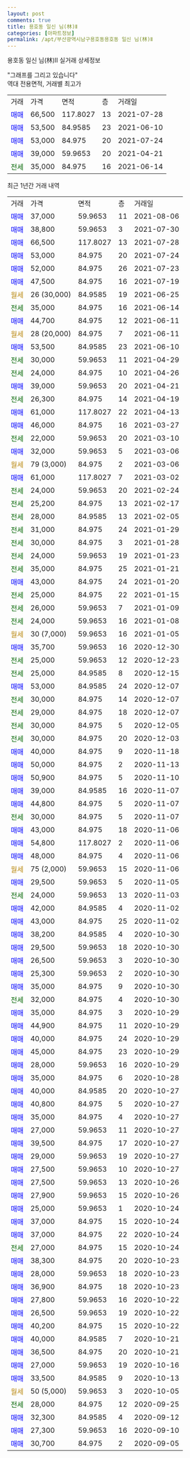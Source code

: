 ```yaml
---
layout: post
comments: true
title: 용호동 일신 님(林)Ⅱ
categories: [아파트정보]
permalink: /apt/부산광역시남구용호동용호동 일신 님(林)Ⅱ
---
```


용호동 일신 님(林)Ⅱ 실거래 상세정보

<script type="text/javascript">
  google.charts.load('current', {'packages':['line', 'corechart']});
  google.charts.setOnLoadCallback(drawChart);

  function drawChart() {
    var data = new google.visualization.DataTable();
    data.addColumn('date', '거래일');
    data.addColumn('number', "매매");
    data.addColumn('number', "전세");
    data.addColumn('number', "전매");

    data.addRows([[new Date(Date.parse("2021-08-06")), 37000, null, null], [new Date(Date.parse("2021-07-30")), 38800, null, null], [new Date(Date.parse("2021-07-28")), 66500, null, null], [new Date(Date.parse("2021-07-24")), 53000, null, null], [new Date(Date.parse("2021-07-23")), 52000, null, null], [new Date(Date.parse("2021-07-19")), 47500, null, null], [new Date(Date.parse("2021-06-25")), null, null, null], [new Date(Date.parse("2021-06-14")), null, 35000, null], [new Date(Date.parse("2021-06-11")), 44700, null, null], [new Date(Date.parse("2021-06-11")), null, null, null], [new Date(Date.parse("2021-06-10")), 53500, null, null], [new Date(Date.parse("2021-04-29")), null, 30000, null], [new Date(Date.parse("2021-04-26")), null, 24000, null], [new Date(Date.parse("2021-04-21")), 39000, null, null], [new Date(Date.parse("2021-04-19")), null, 26300, null], [new Date(Date.parse("2021-04-13")), 61000, null, null], [new Date(Date.parse("2021-03-27")), 46000, null, null], [new Date(Date.parse("2021-03-10")), null, 22000, null], [new Date(Date.parse("2021-03-06")), 32000, null, null], [new Date(Date.parse("2021-03-06")), null, null, null], [new Date(Date.parse("2021-03-02")), 61000, null, null], [new Date(Date.parse("2021-02-24")), null, 24000, null], [new Date(Date.parse("2021-02-17")), null, 25200, null], [new Date(Date.parse("2021-02-05")), null, 28000, null], [new Date(Date.parse("2021-01-29")), null, 31000, null], [new Date(Date.parse("2021-01-28")), null, 30000, null], [new Date(Date.parse("2021-01-23")), null, 24000, null], [new Date(Date.parse("2021-01-21")), null, 35000, null], [new Date(Date.parse("2021-01-20")), 43000, null, null], [new Date(Date.parse("2021-01-15")), null, 25000, null], [new Date(Date.parse("2021-01-09")), null, 26000, null], [new Date(Date.parse("2021-01-08")), null, 24000, null], [new Date(Date.parse("2021-01-05")), null, null, null], [new Date(Date.parse("2020-12-30")), 35700, null, null], [new Date(Date.parse("2020-12-23")), null, 25000, null], [new Date(Date.parse("2020-12-15")), null, 25000, null], [new Date(Date.parse("2020-12-07")), 53000, null, null], [new Date(Date.parse("2020-12-07")), null, 30000, null], [new Date(Date.parse("2020-12-07")), null, 29000, null], [new Date(Date.parse("2020-12-05")), null, 30000, null], [new Date(Date.parse("2020-12-03")), null, 30000, null], [new Date(Date.parse("2020-11-18")), 40000, null, null], [new Date(Date.parse("2020-11-13")), 50000, null, null], [new Date(Date.parse("2020-11-10")), 50900, null, null], [new Date(Date.parse("2020-11-07")), 39000, null, null], [new Date(Date.parse("2020-11-07")), 44800, null, null], [new Date(Date.parse("2020-11-07")), null, 30000, null], [new Date(Date.parse("2020-11-06")), 43000, null, null], [new Date(Date.parse("2020-11-06")), 54800, null, null], [new Date(Date.parse("2020-11-06")), 48000, null, null], [new Date(Date.parse("2020-11-06")), null, null, null], [new Date(Date.parse("2020-11-05")), 29500, null, null], [new Date(Date.parse("2020-11-03")), null, 24000, null], [new Date(Date.parse("2020-11-02")), 42000, null, null], [new Date(Date.parse("2020-11-02")), 43000, null, null], [new Date(Date.parse("2020-10-30")), 38200, null, null], [new Date(Date.parse("2020-10-30")), 29500, null, null], [new Date(Date.parse("2020-10-30")), 26500, null, null], [new Date(Date.parse("2020-10-30")), 25300, null, null], [new Date(Date.parse("2020-10-30")), 35000, null, null], [new Date(Date.parse("2020-10-30")), null, 32000, null], [new Date(Date.parse("2020-10-29")), 35000, null, null], [new Date(Date.parse("2020-10-29")), 44900, null, null], [new Date(Date.parse("2020-10-29")), 40000, null, null], [new Date(Date.parse("2020-10-29")), 45000, null, null], [new Date(Date.parse("2020-10-29")), 28000, null, null], [new Date(Date.parse("2020-10-28")), 35000, null, null], [new Date(Date.parse("2020-10-27")), 40000, null, null], [new Date(Date.parse("2020-10-27")), 40800, null, null], [new Date(Date.parse("2020-10-27")), 35000, null, null], [new Date(Date.parse("2020-10-27")), 27000, null, null], [new Date(Date.parse("2020-10-27")), 39500, null, null], [new Date(Date.parse("2020-10-27")), 29000, null, null], [new Date(Date.parse("2020-10-27")), 27500, null, null], [new Date(Date.parse("2020-10-26")), 27500, null, null], [new Date(Date.parse("2020-10-26")), 27900, null, null], [new Date(Date.parse("2020-10-24")), 25000, null, null], [new Date(Date.parse("2020-10-24")), 37000, null, null], [new Date(Date.parse("2020-10-24")), 37000, null, null], [new Date(Date.parse("2020-10-24")), null, 27000, null], [new Date(Date.parse("2020-10-23")), 38300, null, null], [new Date(Date.parse("2020-10-23")), 28000, null, null], [new Date(Date.parse("2020-10-23")), 36900, null, null], [new Date(Date.parse("2020-10-22")), 27800, null, null], [new Date(Date.parse("2020-10-22")), 26500, null, null], [new Date(Date.parse("2020-10-22")), 40200, null, null], [new Date(Date.parse("2020-10-21")), 40000, null, null], [new Date(Date.parse("2020-10-21")), 36500, null, null], [new Date(Date.parse("2020-10-16")), 27000, null, null], [new Date(Date.parse("2020-10-13")), 33500, null, null], [new Date(Date.parse("2020-10-05")), null, null, null], [new Date(Date.parse("2020-09-25")), null, 28000, null], [new Date(Date.parse("2020-09-12")), 32300, null, null], [new Date(Date.parse("2020-09-10")), 27300, null, null], [new Date(Date.parse("2020-09-05")), 30700, null, null]]);

    var options = {
      hAxis: {
        format: 'yyyy/MM/dd'
      },    
      lineWidth: 0,
      pointsVisible: true,    
      title: '최근 1년간 유형별 실거래가 분포',
      legend: { position: 'bottom' }
    };

    var formatter = new google.visualization.NumberFormat({pattern:'###,###'} );
    formatter.format(data, 1);
    formatter.format(data, 2);
    
    setTimeout(function() {
        var chart = new google.visualization.LineChart(document.getElementById('columnchart_material'));
        chart.draw(data, (options));
        document.getElementById('loading').style.display = 'none';
    }, 1000);
  }
</script>


<div id="loading" style="z-index:20; display: block; margin-left: 0px">"그래프를 그리고 있습니다"</div>
<div id="columnchart_material" style="width: 95%; margin-left: 0px; display: block"></div>
<!-- contents start -->
역대 전용면적, 거래별 최고가
<table class="sortable">
    <tr>
      <td>거래</td>
      <td>가격</td>
      <td>면적</td>
      <td>층</td>
      <td>거래일</td>
    </tr>
        <tr>
          <td><a style="color: blue">매매</a></td>
          <td>66,500</td>
          <td>117.8027</td>
          <td>13</td>
          <td>2021-07-28</td>
        </tr>            <tr>
          <td><a style="color: blue">매매</a></td>
          <td>53,500</td>
          <td>84.9585</td>
          <td>23</td>
          <td>2021-06-10</td>
        </tr>            <tr>
          <td><a style="color: blue">매매</a></td>
          <td>53,000</td>
          <td>84.975</td>
          <td>20</td>
          <td>2021-07-24</td>
        </tr>            <tr>
          <td><a style="color: blue">매매</a></td>
          <td>39,000</td>
          <td>59.9653</td>
          <td>20</td>
          <td>2021-04-21</td>
        </tr>        
        <tr>
              <td><a style="color: darkgreen">전세</a></td>
              <td>35,000</td>
              <td>84.975</td>
              <td>16</td>
              <td>2021-06-14</td>
            </tr>        
    
</table>

최근 1년간 거래 내역

<table class="sortable">
    <tr>
      <td>거래</td>
      <td>가격</td>
      <td>면적</td>
      <td>층</td>
      <td>거래일</td>
    </tr>
    <tr>
      <td><a style="color: blue">매매</a></td>
      <td>37,000</td>
      <td>59.9653</td>
      <td>11</td>
      <td>2021-08-06</td>
    </tr>          <tr>
      <td><a style="color: blue">매매</a></td>
      <td>38,800</td>
      <td>59.9653</td>
      <td>3</td>
      <td>2021-07-30</td>
    </tr>          <tr>
      <td><a style="color: blue">매매</a></td>
      <td>66,500</td>
      <td>117.8027</td>
      <td>13</td>
      <td>2021-07-28</td>
    </tr>          <tr>
      <td><a style="color: blue">매매</a></td>
      <td>53,000</td>
      <td>84.975</td>
      <td>20</td>
      <td>2021-07-24</td>
    </tr>          <tr>
      <td><a style="color: blue">매매</a></td>
      <td>52,000</td>
      <td>84.975</td>
      <td>26</td>
      <td>2021-07-23</td>
    </tr>          <tr>
      <td><a style="color: blue">매매</a></td>
      <td>47,500</td>
      <td>84.975</td>
      <td>16</td>
      <td>2021-07-19</td>
    </tr>          <tr>
      <td><a style="color: darkgoldenrod">월세</a></td>
      <td>26 (30,000)</td>
      <td>84.9585</td>
      <td>19</td>
      <td>2021-06-25</td>
    </tr>          <tr>
      <td><a style="color: darkgreen">전세</a></td>
      <td>35,000</td>
      <td>84.975</td>
      <td>16</td>
      <td>2021-06-14</td>
    </tr>          <tr>
      <td><a style="color: blue">매매</a></td>
      <td>44,700</td>
      <td>84.975</td>
      <td>12</td>
      <td>2021-06-11</td>
    </tr>          <tr>
      <td><a style="color: darkgoldenrod">월세</a></td>
      <td>28 (20,000)</td>
      <td>84.975</td>
      <td>7</td>
      <td>2021-06-11</td>
    </tr>          <tr>
      <td><a style="color: blue">매매</a></td>
      <td>53,500</td>
      <td>84.9585</td>
      <td>23</td>
      <td>2021-06-10</td>
    </tr>          <tr>
      <td><a style="color: darkgreen">전세</a></td>
      <td>30,000</td>
      <td>59.9653</td>
      <td>11</td>
      <td>2021-04-29</td>
    </tr>          <tr>
      <td><a style="color: darkgreen">전세</a></td>
      <td>24,000</td>
      <td>84.975</td>
      <td>10</td>
      <td>2021-04-26</td>
    </tr>          <tr>
      <td><a style="color: blue">매매</a></td>
      <td>39,000</td>
      <td>59.9653</td>
      <td>20</td>
      <td>2021-04-21</td>
    </tr>          <tr>
      <td><a style="color: darkgreen">전세</a></td>
      <td>26,300</td>
      <td>84.975</td>
      <td>14</td>
      <td>2021-04-19</td>
    </tr>          <tr>
      <td><a style="color: blue">매매</a></td>
      <td>61,000</td>
      <td>117.8027</td>
      <td>22</td>
      <td>2021-04-13</td>
    </tr>          <tr>
      <td><a style="color: blue">매매</a></td>
      <td>46,000</td>
      <td>84.975</td>
      <td>16</td>
      <td>2021-03-27</td>
    </tr>          <tr>
      <td><a style="color: darkgreen">전세</a></td>
      <td>22,000</td>
      <td>59.9653</td>
      <td>20</td>
      <td>2021-03-10</td>
    </tr>          <tr>
      <td><a style="color: blue">매매</a></td>
      <td>32,000</td>
      <td>59.9653</td>
      <td>5</td>
      <td>2021-03-06</td>
    </tr>          <tr>
      <td><a style="color: darkgoldenrod">월세</a></td>
      <td>79 (3,000)</td>
      <td>84.975</td>
      <td>2</td>
      <td>2021-03-06</td>
    </tr>          <tr>
      <td><a style="color: blue">매매</a></td>
      <td>61,000</td>
      <td>117.8027</td>
      <td>7</td>
      <td>2021-03-02</td>
    </tr>          <tr>
      <td><a style="color: darkgreen">전세</a></td>
      <td>24,000</td>
      <td>59.9653</td>
      <td>20</td>
      <td>2021-02-24</td>
    </tr>          <tr>
      <td><a style="color: darkgreen">전세</a></td>
      <td>25,200</td>
      <td>84.975</td>
      <td>13</td>
      <td>2021-02-17</td>
    </tr>          <tr>
      <td><a style="color: darkgreen">전세</a></td>
      <td>28,000</td>
      <td>84.9585</td>
      <td>13</td>
      <td>2021-02-05</td>
    </tr>          <tr>
      <td><a style="color: darkgreen">전세</a></td>
      <td>31,000</td>
      <td>84.975</td>
      <td>24</td>
      <td>2021-01-29</td>
    </tr>          <tr>
      <td><a style="color: darkgreen">전세</a></td>
      <td>30,000</td>
      <td>84.975</td>
      <td>3</td>
      <td>2021-01-28</td>
    </tr>          <tr>
      <td><a style="color: darkgreen">전세</a></td>
      <td>24,000</td>
      <td>59.9653</td>
      <td>19</td>
      <td>2021-01-23</td>
    </tr>          <tr>
      <td><a style="color: darkgreen">전세</a></td>
      <td>35,000</td>
      <td>84.975</td>
      <td>25</td>
      <td>2021-01-21</td>
    </tr>          <tr>
      <td><a style="color: blue">매매</a></td>
      <td>43,000</td>
      <td>84.975</td>
      <td>24</td>
      <td>2021-01-20</td>
    </tr>          <tr>
      <td><a style="color: darkgreen">전세</a></td>
      <td>25,000</td>
      <td>84.975</td>
      <td>22</td>
      <td>2021-01-15</td>
    </tr>          <tr>
      <td><a style="color: darkgreen">전세</a></td>
      <td>26,000</td>
      <td>59.9653</td>
      <td>7</td>
      <td>2021-01-09</td>
    </tr>          <tr>
      <td><a style="color: darkgreen">전세</a></td>
      <td>24,000</td>
      <td>59.9653</td>
      <td>16</td>
      <td>2021-01-08</td>
    </tr>          <tr>
      <td><a style="color: darkgoldenrod">월세</a></td>
      <td>30 (7,000)</td>
      <td>59.9653</td>
      <td>16</td>
      <td>2021-01-05</td>
    </tr>          <tr>
      <td><a style="color: blue">매매</a></td>
      <td>35,700</td>
      <td>59.9653</td>
      <td>16</td>
      <td>2020-12-30</td>
    </tr>          <tr>
      <td><a style="color: darkgreen">전세</a></td>
      <td>25,000</td>
      <td>59.9653</td>
      <td>12</td>
      <td>2020-12-23</td>
    </tr>          <tr>
      <td><a style="color: darkgreen">전세</a></td>
      <td>25,000</td>
      <td>84.9585</td>
      <td>8</td>
      <td>2020-12-15</td>
    </tr>          <tr>
      <td><a style="color: blue">매매</a></td>
      <td>53,000</td>
      <td>84.9585</td>
      <td>24</td>
      <td>2020-12-07</td>
    </tr>          <tr>
      <td><a style="color: darkgreen">전세</a></td>
      <td>30,000</td>
      <td>84.975</td>
      <td>14</td>
      <td>2020-12-07</td>
    </tr>          <tr>
      <td><a style="color: darkgreen">전세</a></td>
      <td>29,000</td>
      <td>84.975</td>
      <td>18</td>
      <td>2020-12-07</td>
    </tr>          <tr>
      <td><a style="color: darkgreen">전세</a></td>
      <td>30,000</td>
      <td>84.975</td>
      <td>5</td>
      <td>2020-12-05</td>
    </tr>          <tr>
      <td><a style="color: darkgreen">전세</a></td>
      <td>30,000</td>
      <td>84.975</td>
      <td>20</td>
      <td>2020-12-03</td>
    </tr>          <tr>
      <td><a style="color: blue">매매</a></td>
      <td>40,000</td>
      <td>84.975</td>
      <td>9</td>
      <td>2020-11-18</td>
    </tr>          <tr>
      <td><a style="color: blue">매매</a></td>
      <td>50,000</td>
      <td>84.975</td>
      <td>2</td>
      <td>2020-11-13</td>
    </tr>          <tr>
      <td><a style="color: blue">매매</a></td>
      <td>50,900</td>
      <td>84.975</td>
      <td>5</td>
      <td>2020-11-10</td>
    </tr>          <tr>
      <td><a style="color: blue">매매</a></td>
      <td>39,000</td>
      <td>84.9585</td>
      <td>16</td>
      <td>2020-11-07</td>
    </tr>          <tr>
      <td><a style="color: blue">매매</a></td>
      <td>44,800</td>
      <td>84.975</td>
      <td>5</td>
      <td>2020-11-07</td>
    </tr>          <tr>
      <td><a style="color: darkgreen">전세</a></td>
      <td>30,000</td>
      <td>84.975</td>
      <td>5</td>
      <td>2020-11-07</td>
    </tr>          <tr>
      <td><a style="color: blue">매매</a></td>
      <td>43,000</td>
      <td>84.975</td>
      <td>18</td>
      <td>2020-11-06</td>
    </tr>          <tr>
      <td><a style="color: blue">매매</a></td>
      <td>54,800</td>
      <td>117.8027</td>
      <td>2</td>
      <td>2020-11-06</td>
    </tr>          <tr>
      <td><a style="color: blue">매매</a></td>
      <td>48,000</td>
      <td>84.975</td>
      <td>4</td>
      <td>2020-11-06</td>
    </tr>          <tr>
      <td><a style="color: darkgoldenrod">월세</a></td>
      <td>75 (2,000)</td>
      <td>59.9653</td>
      <td>15</td>
      <td>2020-11-06</td>
    </tr>          <tr>
      <td><a style="color: blue">매매</a></td>
      <td>29,500</td>
      <td>59.9653</td>
      <td>5</td>
      <td>2020-11-05</td>
    </tr>          <tr>
      <td><a style="color: darkgreen">전세</a></td>
      <td>24,000</td>
      <td>59.9653</td>
      <td>13</td>
      <td>2020-11-03</td>
    </tr>          <tr>
      <td><a style="color: blue">매매</a></td>
      <td>42,000</td>
      <td>84.9585</td>
      <td>4</td>
      <td>2020-11-02</td>
    </tr>          <tr>
      <td><a style="color: blue">매매</a></td>
      <td>43,000</td>
      <td>84.975</td>
      <td>25</td>
      <td>2020-11-02</td>
    </tr>          <tr>
      <td><a style="color: blue">매매</a></td>
      <td>38,200</td>
      <td>84.9585</td>
      <td>4</td>
      <td>2020-10-30</td>
    </tr>          <tr>
      <td><a style="color: blue">매매</a></td>
      <td>29,500</td>
      <td>59.9653</td>
      <td>18</td>
      <td>2020-10-30</td>
    </tr>          <tr>
      <td><a style="color: blue">매매</a></td>
      <td>26,500</td>
      <td>59.9653</td>
      <td>3</td>
      <td>2020-10-30</td>
    </tr>          <tr>
      <td><a style="color: blue">매매</a></td>
      <td>25,300</td>
      <td>59.9653</td>
      <td>2</td>
      <td>2020-10-30</td>
    </tr>          <tr>
      <td><a style="color: blue">매매</a></td>
      <td>35,000</td>
      <td>84.975</td>
      <td>9</td>
      <td>2020-10-30</td>
    </tr>          <tr>
      <td><a style="color: darkgreen">전세</a></td>
      <td>32,000</td>
      <td>84.975</td>
      <td>4</td>
      <td>2020-10-30</td>
    </tr>          <tr>
      <td><a style="color: blue">매매</a></td>
      <td>35,000</td>
      <td>84.975</td>
      <td>3</td>
      <td>2020-10-29</td>
    </tr>          <tr>
      <td><a style="color: blue">매매</a></td>
      <td>44,900</td>
      <td>84.975</td>
      <td>11</td>
      <td>2020-10-29</td>
    </tr>          <tr>
      <td><a style="color: blue">매매</a></td>
      <td>40,000</td>
      <td>84.975</td>
      <td>24</td>
      <td>2020-10-29</td>
    </tr>          <tr>
      <td><a style="color: blue">매매</a></td>
      <td>45,000</td>
      <td>84.975</td>
      <td>23</td>
      <td>2020-10-29</td>
    </tr>          <tr>
      <td><a style="color: blue">매매</a></td>
      <td>28,000</td>
      <td>59.9653</td>
      <td>16</td>
      <td>2020-10-29</td>
    </tr>          <tr>
      <td><a style="color: blue">매매</a></td>
      <td>35,000</td>
      <td>84.975</td>
      <td>6</td>
      <td>2020-10-28</td>
    </tr>          <tr>
      <td><a style="color: blue">매매</a></td>
      <td>40,000</td>
      <td>84.9585</td>
      <td>20</td>
      <td>2020-10-27</td>
    </tr>          <tr>
      <td><a style="color: blue">매매</a></td>
      <td>40,800</td>
      <td>84.975</td>
      <td>5</td>
      <td>2020-10-27</td>
    </tr>          <tr>
      <td><a style="color: blue">매매</a></td>
      <td>35,000</td>
      <td>84.975</td>
      <td>4</td>
      <td>2020-10-27</td>
    </tr>          <tr>
      <td><a style="color: blue">매매</a></td>
      <td>27,000</td>
      <td>59.9653</td>
      <td>11</td>
      <td>2020-10-27</td>
    </tr>          <tr>
      <td><a style="color: blue">매매</a></td>
      <td>39,500</td>
      <td>84.975</td>
      <td>17</td>
      <td>2020-10-27</td>
    </tr>          <tr>
      <td><a style="color: blue">매매</a></td>
      <td>29,000</td>
      <td>59.9653</td>
      <td>19</td>
      <td>2020-10-27</td>
    </tr>          <tr>
      <td><a style="color: blue">매매</a></td>
      <td>27,500</td>
      <td>59.9653</td>
      <td>10</td>
      <td>2020-10-27</td>
    </tr>          <tr>
      <td><a style="color: blue">매매</a></td>
      <td>27,500</td>
      <td>59.9653</td>
      <td>13</td>
      <td>2020-10-26</td>
    </tr>          <tr>
      <td><a style="color: blue">매매</a></td>
      <td>27,900</td>
      <td>59.9653</td>
      <td>15</td>
      <td>2020-10-26</td>
    </tr>          <tr>
      <td><a style="color: blue">매매</a></td>
      <td>25,000</td>
      <td>59.9653</td>
      <td>1</td>
      <td>2020-10-24</td>
    </tr>          <tr>
      <td><a style="color: blue">매매</a></td>
      <td>37,000</td>
      <td>84.975</td>
      <td>15</td>
      <td>2020-10-24</td>
    </tr>          <tr>
      <td><a style="color: blue">매매</a></td>
      <td>37,000</td>
      <td>84.975</td>
      <td>22</td>
      <td>2020-10-24</td>
    </tr>          <tr>
      <td><a style="color: darkgreen">전세</a></td>
      <td>27,000</td>
      <td>84.975</td>
      <td>15</td>
      <td>2020-10-24</td>
    </tr>          <tr>
      <td><a style="color: blue">매매</a></td>
      <td>38,300</td>
      <td>84.975</td>
      <td>20</td>
      <td>2020-10-23</td>
    </tr>          <tr>
      <td><a style="color: blue">매매</a></td>
      <td>28,000</td>
      <td>59.9653</td>
      <td>18</td>
      <td>2020-10-23</td>
    </tr>          <tr>
      <td><a style="color: blue">매매</a></td>
      <td>36,900</td>
      <td>84.975</td>
      <td>18</td>
      <td>2020-10-23</td>
    </tr>          <tr>
      <td><a style="color: blue">매매</a></td>
      <td>27,800</td>
      <td>59.9653</td>
      <td>16</td>
      <td>2020-10-22</td>
    </tr>          <tr>
      <td><a style="color: blue">매매</a></td>
      <td>26,500</td>
      <td>59.9653</td>
      <td>19</td>
      <td>2020-10-22</td>
    </tr>          <tr>
      <td><a style="color: blue">매매</a></td>
      <td>40,200</td>
      <td>84.975</td>
      <td>15</td>
      <td>2020-10-22</td>
    </tr>          <tr>
      <td><a style="color: blue">매매</a></td>
      <td>40,000</td>
      <td>84.9585</td>
      <td>7</td>
      <td>2020-10-21</td>
    </tr>          <tr>
      <td><a style="color: blue">매매</a></td>
      <td>36,500</td>
      <td>84.975</td>
      <td>20</td>
      <td>2020-10-21</td>
    </tr>          <tr>
      <td><a style="color: blue">매매</a></td>
      <td>27,000</td>
      <td>59.9653</td>
      <td>19</td>
      <td>2020-10-16</td>
    </tr>          <tr>
      <td><a style="color: blue">매매</a></td>
      <td>33,500</td>
      <td>84.9585</td>
      <td>9</td>
      <td>2020-10-13</td>
    </tr>          <tr>
      <td><a style="color: darkgoldenrod">월세</a></td>
      <td>50 (5,000)</td>
      <td>59.9653</td>
      <td>3</td>
      <td>2020-10-05</td>
    </tr>          <tr>
      <td><a style="color: darkgreen">전세</a></td>
      <td>28,000</td>
      <td>84.975</td>
      <td>12</td>
      <td>2020-09-25</td>
    </tr>          <tr>
      <td><a style="color: blue">매매</a></td>
      <td>32,300</td>
      <td>84.9585</td>
      <td>4</td>
      <td>2020-09-12</td>
    </tr>          <tr>
      <td><a style="color: blue">매매</a></td>
      <td>27,300</td>
      <td>59.9653</td>
      <td>16</td>
      <td>2020-09-10</td>
    </tr>          <tr>
      <td><a style="color: blue">매매</a></td>
      <td>30,700</td>
      <td>84.975</td>
      <td>2</td>
      <td>2020-09-05</td>
    </tr>      </table>
<!-- contents end -->    

